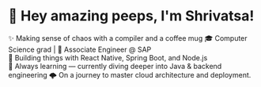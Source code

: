 # 👋 Hey amazing peeps, I'm Shrivatsa!

✨ Making sense of chaos with a compiler and a coffee mug
🎓 Computer Science grad | 💼 Associate  Engineer @ SAP  
🔧 Building things with React Native, Spring Boot, and Node.js  
🌱 Always learning — currently diving deeper into Java & backend engineering
🌩️ On a journey to master cloud architecture and deployment.

